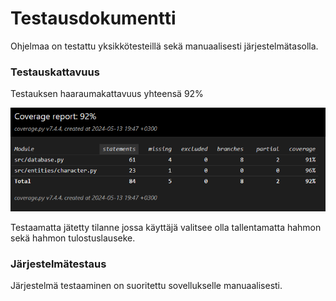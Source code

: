 # Testausdokumentti

Ohjelmaa on testattu yksikkötesteillä sekä manuaalisesti järjestelmätasolla.

### Testauskattavuus

Testauksen haaraumakattavuus yhteensä 92%

![coverage](/dokumentaatio/kuvat/coverage_report.png)

Testaamatta jätetty tilanne jossa käyttäjä valitsee olla tallentamatta hahmon sekä hahmon tulostuslauseke.

### Järjestelmätestaus

Järjestelmä testaaminen on suoritettu sovellukselle manuaalisesti.

